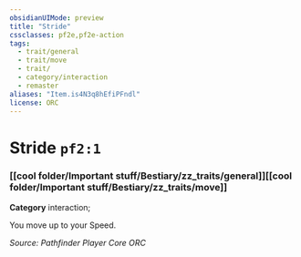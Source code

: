 ```yaml
---
obsidianUIMode: preview
title: "Stride"
cssclasses: pf2e,pf2e-action
tags:
  - trait/general
  - trait/move
  - trait/
  - category/interaction
  - remaster
aliases: "Item.is4N3q8hEfiPFndl"
license: ORC
---
```

# Stride `pf2:1`

### [[cool folder/Important stuff/Bestiary/zz_traits/general]][[cool folder/Important stuff/Bestiary/zz_traits/move]]

**Category** interaction; 




You move up to your Speed.

*Source: Pathfinder Player Core*
*ORC*